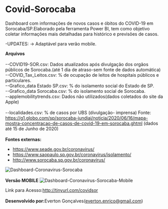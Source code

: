 # Covid-Sorocaba
Dashboard com informações de novos casos e óbitos do COVID-19 em Sorocaba/SP.Elaborado pela ferramenta Power BI, tem como objetivo coletar informações mais detalhadas para histórico e previsões de casos.

-UPDATES:
  -> Adaptável para verão mobile.

<b>Arquivos</b>
<br>
<br>--COVID19-SOR.csv: Dados atualizados após divulgação dos orgãos públicos de Sorocaba.(até 1 dia de atraso-sem fonte de dados automática)
<br>--COVID_Tax_Leitos.csv: % de ocupação de leitos de hospitais públicos e particulares.
<br>--Grafico_data Estado SP.csv: % do isolamento social do Estado de SP.
<br>--Grafico_data Sorocaba.csv: % do isolamento social de Sorocaba.
<br>--applemobilitytrends.csv: Dados não utilizados(dados coletados do site da Apple)
<br>
<br>
--localidades.csv: % de casos por UBS (divulgação- imprensa)
  Fonte: https://g1.globo.com/sp/sorocaba-jundiai/noticia/2020/06/16/mapa-mostra-concentracao-de-casos-de-covid-19-em-sorocaba.ghtml
  (dados até 15 de Junho de 2020)
<br>
<br>
<b>Fontes externas:</b>

- https://www.seade.gov.br/coronavirus/
- https://www.saopaulo.sp.gov.br/coronavirus/isolamento/
- http://www.sorocaba.sp.gov.br/coronavirus/

<img src="https://i.ibb.co/R4gtFLc/dashboard-pc.png" alt="Dashboard-Coronavirus-Sorocaba" border="0"></a>
<br><br><b>Versão MOBILE</b>
<img src="https://i.ibb.co/mFSJktt/dashboard-mobile.png" alt="Dashboard-Coronavirus-Sorocaba-Mobile" border="0"></a>

Link para Acesso:http://tinyurl.com/covidsor
<br><br>
<b>Desenvolvido por:</b>Everton Gonçalves(everton.enrico@gmail.com)
